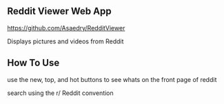 Reddit Viewer Web App
-

https://github.com/Asaedry/RedditViewer


Displays pictures and videos from Reddit 



How To Use
-
use the new, top, and hot buttons to see whats on the front page of reddit

search using the r/ Reddit convention 